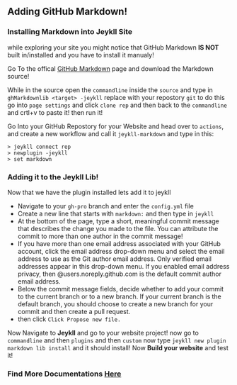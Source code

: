 ## Adding GitHub Markdown!

### Installing Markdown into Jeykll Site
while exploring your site you might notice that GitHub Markdown **IS NOT** built in/installed and you have to install it manualy!

Go To the offical [GitHub Markdown]() page and download the Markdown source! 

While in the source open the `commandline` inside the `source` and type in `ghMarkdownlib <target> -jeykll` replace <target> with your repostory `git` to do this go into `page settings` and click `clone rep` and then back to the `commandline` and crtl+v to paste it! then run it!

Go Into your GitHub Repostory for your Website and head over to `actions`, and create a new workflow and call it `jeykll-markdown` and type in this:
```
> jeykll connect rep
> newplugin -jeykll
> set markdown
```

### Adding it to the Jeykll Lib!
Now that we have the plugin installed lets add it to jeykll

- Navigate to your `gh-pro` branch and enter the `config.yml` file
- Create a new line that starts with `markdown:` and then type in `jeykll`
- At the bottom of the page, type a short, meaningful commit message that describes the change you made to the file. You can attribute the commit to more than one author in the commit message!
- If you have more than one email address associated with your GitHub account, click the email address drop-down menu and select the email address to use as the Git author email address. Only verified email addresses appear in this drop-down menu. If you enabled email address privacy, then <username>@users.noreply.github.com is the default commit author email address.
- Below the commit message fields, decide whether to add your commit to the current branch or to a new branch. If your current branch is the default branch, you should choose to create a new branch for your commit and then create a pull request.
- then click `Click Propose new file.`
  
Now Navigate to **Jeykll** and go to your website project! now go to `commandline` and then `plugins` and then `custom` now type `jeykll new plugin markdown lib install` and it should install! Now **Build your website** and test it!
  
### Find More Documentations [Here](https://kadedevteam.github.io/Documentations/)
